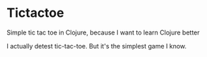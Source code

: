 Tictactoe
===

Simple tic tac toe in Clojure, because I want to learn Clojure better

I actually detest tic-tac-toe. But it's the simplest game I know.
